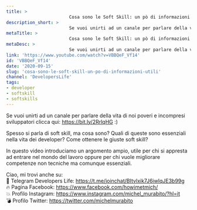```yaml
---
title: > 
                        Cosa sono le Soft Skill: un pò di informazioni utili
description_short: > 
                        Se vuoi unirti ad un canale per parlare della vita di noi poveri e incompresi sviluppatori clicca qui: https://bit.ly/2RrlqHG :) Spesso ...
metaTitle: > 
                        Cosa sono le Soft Skill: un pò di informazioni utili
metaDesc: > 
                        Se vuoi unirti ad un canale per parlare della vita di noi poveri e incompresi sviluppatori clicca qui: https://bit.ly/2RrlqHG :) Spesso ...
link: 'https://www.youtube.com/watch?v=VBBQeF_Vf14'
id: 'VBBQeF_Vf14'
date: '2020-09-15'
slug: 'cosa-sono-le-soft-skill-un-po-di-informazioni-utili'
channel: 'DevelopersLife'
tags: 
- developer
- softskill
- softskills
---
```

Se vuoi unirti ad un canale per parlare della vita di noi poveri e incompresi sviluppatori clicca qui: https://bit.ly/2RrlqHG :)  
  
Spesso si parla di soft skill, ma cosa sono? Quali di queste sono essenziali nella vita dei developer? Come ottenere le giuste soft skill?  
  
In questo video introduciamo un argomento ampio, utile per chi si appresta ad entrare nel mondo del lavoro oppure per chi vuole migliorare competenze non tecniche ma comunque essenziali.  
  
Ciao, mi trovi anche su:  
🧨 Telegram Developers Life: https://t.me/joinchat/BItvlxik7J6iwIqJE3b99g  
🔥 Pagina Facebook: https://www.facebook.com/howimetmich/  
💥 Profilo Instagram: https://www.instagram.com/michel_murabito/?hl=it  
💣 Profilo Twitter: https://twitter.com/michelmurabito